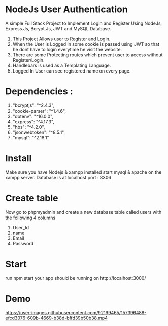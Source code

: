 # NodeJs User Authentication
A simple Full Stack Project to Implement Login and Register Using NodeJs, Express.Js, Bcrypt.Js, JWT and MySQL Database.
1. This Project Allows user to Register and Login.
2. When the User is Logged in some cookie is passed using JWT so that he dont have to login everytime he visit the website.
3. There are some Protecting routes which prevent user to access without Register/Login.
4. Handlebars  is used as a Templating Language.
5. Logged In User can see registered name on every page.



# Dependencies : 
1. "bcryptjs": "^2.4.3",
2. "cookie-parser": "^1.4.6",
3. "dotenv": "^16.0.0",
4. "express": "^4.17.3",
5. "hbs": "^4.2.0",
6. "jsonwebtoken": "^8.5.1",
7. "mysql": "^2.18.1"

# Install
Make sure you have Nodejs & xampp installed start mysql & apache on the xampp server.
Database is at localhost port : 3306


# Create table
Now go to phpmyadmin and create a new database table called users with the following 4 columns

1. User_Id
2. name
3. Email
4. Password


# Start

run npm start your app should be running on http://localhost:3000/

# Demo
https://user-images.githubusercontent.com/92199465/157396488-efcd3076-609b-4669-b38d-bffd39b50b38.mp4
